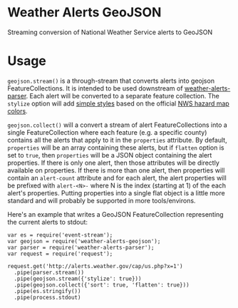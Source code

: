 Weather Alerts GeoJSON
======================

Streaming conversion of National Weather Service alerts to GeoJSON


Usage
=====


`geojson.stream()` is a through-stream that converts alerts into geojson
FeatureCollections. It is intended to be used downstream of
[weather-alerts-parser](https://github.com/TNRIS/weather-alerts-parser). Each
alert will be converted to a separate feature collection. The `stylize` option
will add [simple styles](https://github.com/mapbox/simplestyle-spec) based on
the official [NWS hazard map colors](http://www.weather.gov/help-map).

`geojson.collect()` will a convert a stream of alert FeatureCollections into a
single FeatureCollection where each feature (e.g. a specific county) contains
all the alerts that apply to it in the `properties` attribute. By default,
`properties` will be an array containing these alerts, but if `flatten` option
is set to `true`, then `properties` will be a JSON object containing the
alert properties. If there is only one alert, then those attributes will be
directly available on properties. If there is more than one alert, then
properties will contain an `alert-count` attribute and for each alert, the
alert properties will be prefixed with `alert-<N>-` where N is the index
(starting at 1) of the each alert's properties. Putting properties into a single
flat object is a little more standard and will probably be supported in more
tools/environs.


Here's an example that writes a GeoJSON FeatureCollection representing the
current alerts to stdout:

    var es = require('event-stream');
    var geojson = require('weather-alerts-geojson');
    var parser = require('weather-alerts-parser');
    var request = require('request');

    request.get('http://alerts.weather.gov/cap/us.php?x=1')
      .pipe(parser.stream())
      .pipe(geojson.stream({'stylize': true}))
      .pipe(geojson.collect({'sort': true, 'flatten': true}))
      .pipe(es.stringify())
      .pipe(process.stdout)
